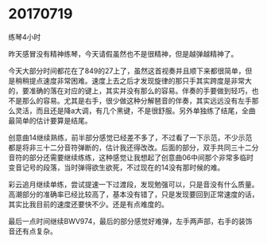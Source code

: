 # 20170719

练琴4小时

昨天感冒没有精神练琴，今天请假虽然也不是很精神，但是越弹越精神了。

今天大部分时间都花在了849的27上了，虽然这首视奏并且顺下来都很简单，但是稍稍提点速度非常困难。速度上去之后才发现旋律的那只手其实跨度是非常大的，要准确的落在对应的键上，其实并没有那么的容易。伴奏的手要做到轻巧，也不是那么的容易。尤其是右手，很少做这种分解琶音的伴奏，其实远远没有左手那么灵活，而且还是降a大调，有几个黑键，不是很舒服。另外单独练了结尾，全曲最简单的估计要算是结尾。

创意曲14继续熟练，前半部分感觉已经差不多了，不过看了一下示范，不少示范都是将非三十二分音符弹断的，估计我还得改改。后面的部分，双手共同三十二分音符的部分还需要继续练练，这种感觉让我想起了创意曲06中间那个非常多临时变音记号的段落，当时弹得欲生欲死，不过现在的14没有那时候的难。

彩云追月继续单练，尝试提速一下过渡段，发现勉强可以，只是音没有什么质量。高潮部分的准确率已经比较高了，基本没有错了，只是发现要回到正常速度的话，其实比我目前的速度还要快不少。还是有点难度的。

最后一点时间继续BWV974，最后的部分感觉好难弹，左手两声部，右手的装饰音还有点复杂。
